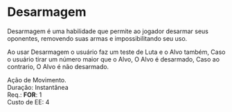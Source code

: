 # Desarmagem

Desarmagem é uma habilidade que permite ao jogador desarmar seus oponentes, removendo suas armas e impossibilitando seu uso.

Ao usar Desarmagem o usuário faz um teste de Luta e o Alvo também, Caso o usuário tirar um número maior que o Alvo, O Alvo é desarmado, Caso ao contrario, O Alvo é não desarmado.

Ação de Movimento.  
Duração: Instantânea  
Req.: **FOR**: 1  
Custo de EE: 4
